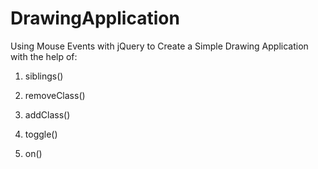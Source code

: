 # DrawingApplication
Using Mouse Events with jQuery to Create a Simple Drawing Application with the help of:

1) siblings()

2) removeClass()

3) addClass()

4) toggle()

5) on()


